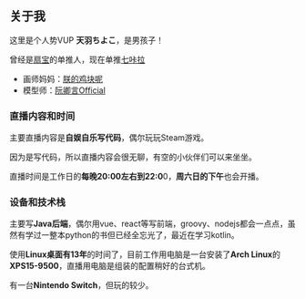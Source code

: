 ## 关于我 

这里是个人势VUP **天羽ちよこ**，是男孩子！

曾经是[扇宝](https://space.bilibili.com/698438232)的单推人，现在单推[七咔拉](https://space.bilibili.com/484660274)


* 画师妈妈：[朕的鸡块呢](https://space.bilibili.com/3345773)
* 模型师：[阮卿言Official](https://space.bilibili.com/85391585)

### 直播内容和时间

主要直播内容是**自娱自乐写代码**，偶尔玩玩Steam游戏。

因为是写代码，所以直播内容会很无聊，有空的小伙伴们可以来坐坐。

直播时间是工作日的**每晚20:00左右到22:0**0，**周六日的下午**也会开播。

### 设备和技术栈

主要写**Java后端**，偶尔用vue、react等写前端，groovy、nodejs都会一点点，虽然有学过一整本python的书但已经全忘光了，最近在学习kotlin。

使用**Linux桌面有13年**的时间了，目前工作用电脑是一台安装了**Arch Linux**的 **XPS15-9500**，直播用电脑是组装的配置稍好的台式机。

有一台**Nintendo Switch**，但玩的较少。
